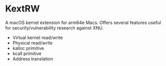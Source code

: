 # KextRW

A macOS kernel extension for arm64e Macs. Offers several features useful for security/vulnerability research against XNU.

* Virtual kernel read/write
* Physical read/write
* kalloc primitive
* kcall primitive
* Address translation